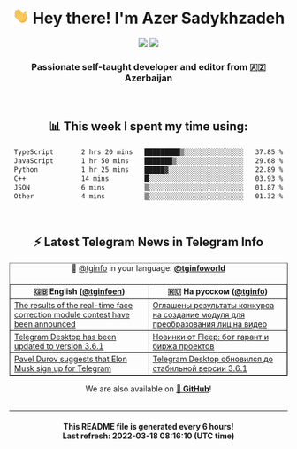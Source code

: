 <div align="center">
	<div>
		<h1>
      <img src="./assets/hi.gif" width="30px"> Hey there! I'm Azer Sadykhzadeh
    </h1>
    <img height="18" src="https://komarev.com/ghpvc/?username=sadykhzadeh&label=Views&color=2081c1&style=flat-square" />
		<a href="https://wakatime.com/@Azer"> <img height="18" src="https://wakatime.com/badge/user/f80ae27a-c328-426f-a381-bc84136e2dd6.svg" /> </a>
    <h3>
      Passionate self-taught developer and editor from 🇦🇿 Azerbaijan
    </h3>
  </div>
  <br>

<h2>📊 This week I spent my time using:</h2>

<!--START_SECTION:waka-->

```text
TypeScript       2 hrs 20 mins   █████████▒░░░░░░░░░░░░░░░   37.85 %
JavaScript       1 hr 50 mins    ███████▒░░░░░░░░░░░░░░░░░   29.68 %
Python           1 hr 25 mins    █████▓░░░░░░░░░░░░░░░░░░░   22.89 %
C++              14 mins         █░░░░░░░░░░░░░░░░░░░░░░░░   03.93 %
JSON             6 mins          ▒░░░░░░░░░░░░░░░░░░░░░░░░   01.87 %
Other            4 mins          ▒░░░░░░░░░░░░░░░░░░░░░░░░   01.32 %
```

<!--END_SECTION:waka-->

<br>

<h2>⚡️ Latest Telegram News in Telegram Info</h2>
  <table border>
		<tr>
			<th width="50%">🇬🇧 English (<a href="https://t.me/tginfoen">@tginfoen</a>)</th>
			<th>🇷🇺 На русском (<a href="https://t.me/tginfo">@tginfo</a>)</th>
		</tr>
		<caption>🚩 <a href="https://t.me/tginfo">@tginfo</a> in your language: <a href="https://t.me/tginfoworld"><b>@tginfoworld</b></a><caption/>
  <tr><td><a href="https://t.me/tginfoen/1365">The results of the real-time face correction module contest have been announced</a></td>
    <td><a href="https://t.me/tginfo/3266">Оглашены результаты конкурса на создание модуля для преобразования лиц на видео</a></td></tr><tr><td><a href="https://t.me/tginfoen/1364">Telegram Desktop has been updated to version 3.6.1</a></td>
    <td><a href="https://t.me/tginfo/3265">Новинки от Fleep: бот гарант и биржа проектов</a></td></tr><tr><td><a href="https://t.me/tginfoen/1363">Pavel Durov suggests that Elon Musk sign up for Telegram</a></td>
    <td><a href="https://t.me/tginfo/3264">Telegram Desktop обновился до стабильной версии 3.6.1</a></td></tr>
</table>
We are also available on <a href="https://github.com/tginfo"><b>🐙 GitHub</b></a>!
</div>

<br>
<hr>
<h4 align="center">This README file is generated <b>every 6 hours</b>!</br>Last refresh: <b>2022-03-18 08:16:10 (UTC time)</b></h4>
